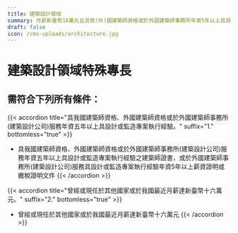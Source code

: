 ```yaml
---
title: 建築設計領域
summary: 月薪新臺幣16萬元且具我(外)國建築師資格或於外國建築師事務所年資5年以上具設計或監造執行經驗等。
draft: false
icon: /cms-uploads/architecture.jpg
---
```

# 建築設計領域特殊專長

## 需符合下列**所有**條件：

{{< accordion title="具我國建築師資格、外國建築師資格或於外國建築師事務所(建築設計公司)服務年資五年以上具設計或監造專案執行經驗。" suffix="1." bottomless="true" >}}
* 具我國建築師資格、外國建築師資格或於外國建築師事務所(建築設計公司)服務年資五年以上具設計或監造專案執行經驗之建築師證書，或於外國建築師事務所(建築設計公司)服務具設計或監造專案執行經驗年資5年以上薪資證明或繳稅證明文件
{{< /accordion >}}

{{< accordion title="曾經或現任於其他國家或於我國最近月薪達新臺幣十六萬元。" suffix="2." bottomless="true" >}}
* 曾經或現任於其他國家或於我國最近月薪達新臺幣十六萬元
{{< /accordion >}}